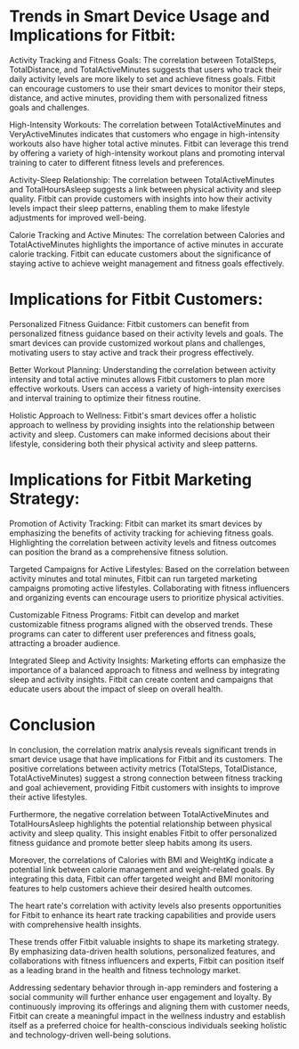 # Trends in Smart Device Usage and Implications for Fitbit:

Activity Tracking and Fitness Goals: The correlation between TotalSteps, TotalDistance, and TotalActiveMinutes suggests that users who track their daily activity levels are more likely to set and achieve fitness goals. Fitbit can encourage customers to use their smart devices to monitor their steps, distance, and active minutes, providing them with personalized fitness goals and challenges.

High-Intensity Workouts: The correlation between TotalActiveMinutes and VeryActiveMinutes indicates that customers who engage in high-intensity workouts also have higher total active minutes. Fitbit can leverage this trend by offering a variety of high-intensity workout plans and promoting interval training to cater to different fitness levels and preferences.

Activity-Sleep Relationship: The correlation between TotalActiveMinutes and TotalHoursAsleep suggests a link between physical activity and sleep quality. Fitbit can provide customers with insights into how their activity levels impact their sleep patterns, enabling them to make lifestyle adjustments for improved well-being.

Calorie Tracking and Active Minutes: The correlation between Calories and TotalActiveMinutes highlights the importance of active minutes in accurate calorie tracking. Fitbit can educate customers about the significance of staying active to achieve weight management and fitness goals effectively.


# Implications for Fitbit Customers:

Personalized Fitness Guidance: Fitbit customers can benefit from personalized fitness guidance based on their activity levels and goals. The smart devices can provide customized workout plans and challenges, motivating users to stay active and track their progress effectively.

Better Workout Planning: Understanding the correlation between activity intensity and total active minutes allows Fitbit customers to plan more effective workouts. Users can access a variety of high-intensity exercises and interval training to optimize their fitness routine.

Holistic Approach to Wellness: Fitbit's smart devices offer a holistic approach to wellness by providing insights into the relationship between activity and sleep. Customers can make informed decisions about their lifestyle, considering both their physical activity and sleep patterns.


# Implications for Fitbit Marketing Strategy:

Promotion of Activity Tracking: Fitbit can market its smart devices by emphasizing the benefits of activity tracking for achieving fitness goals. Highlighting the correlation between activity levels and fitness outcomes can position the brand as a comprehensive fitness solution.

Targeted Campaigns for Active Lifestyles: Based on the correlation between activity minutes and total minutes, Fitbit can run targeted marketing campaigns promoting active lifestyles. Collaborating with fitness influencers and organizing events can encourage users to prioritize physical activities.

Customizable Fitness Programs: Fitbit can develop and market customizable fitness programs aligned with the observed trends. These programs can cater to different user preferences and fitness goals, attracting a broader audience.

Integrated Sleep and Activity Insights: Marketing efforts can emphasize the importance of a balanced approach to fitness and wellness by integrating sleep and activity insights. Fitbit can create content and campaigns that educate users about the impact of sleep on overall health.

# Conclusion

In conclusion, the correlation matrix analysis reveals significant trends in smart device usage that have implications for Fitbit and its customers. The positive correlations between activity metrics (TotalSteps, TotalDistance, TotalActiveMinutes) suggest a strong connection between fitness tracking and goal achievement, providing Fitbit customers with insights to improve their active lifestyles.

Furthermore, the negative correlation between TotalActiveMinutes and TotalHoursAsleep highlights the potential relationship between physical activity and sleep quality. This insight enables Fitbit to offer personalized fitness guidance and promote better sleep habits among its users.

Moreover, the correlations of Calories with BMI and WeightKg indicate a potential link between calorie management and weight-related goals. By integrating this data, Fitbit can offer targeted weight and BMI monitoring features to help customers achieve their desired health outcomes.

The heart rate's correlation with activity levels also presents opportunities for Fitbit to enhance its heart rate tracking capabilities and provide users with comprehensive health insights.

These trends offer Fitbit valuable insights to shape its marketing strategy. By emphasizing data-driven health solutions, personalized features, and collaborations with fitness influencers and experts, Fitbit can position itself as a leading brand in the health and fitness technology market.

Addressing sedentary behavior through in-app reminders and fostering a social community will further enhance user engagement and loyalty. By continuously improving its offerings and aligning them with customer needs, Fitbit can create a meaningful impact in the wellness industry and establish itself as a preferred choice for health-conscious individuals seeking holistic and technology-driven well-being solutions.
